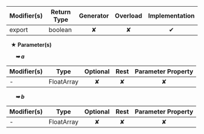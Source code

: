 | Modifier(s)                            | Return Type                    | Generator                        | Overload                         | Implementation                        |
|----------------------------------------|--------------------------------|:--------------------------------:|:--------------------------------:|:-------------------------------------:|
| export | boolean | ✘ | ✘  | ✔ |

&nbsp;&nbsp; **&#9733; Parameter(s)**

&nbsp;&nbsp;&nbsp;&nbsp;&nbsp; _**&#10149; a**_

| Modifier(s)                              | Type                        | Optional                           | Rest                          | Parameter Property                          |
|------------------------------------------|-----------------------------|:----------------------------------:|:-----------------------------:|:-------------------------------------------:|
| - | FloatArray | ✘  | ✘ | ✘ |

&nbsp;&nbsp;&nbsp;&nbsp;&nbsp; _**&#10149; b**_

| Modifier(s)                              | Type                        | Optional                           | Rest                          | Parameter Property                          |
|------------------------------------------|-----------------------------|:----------------------------------:|:-----------------------------:|:-------------------------------------------:|
| - | FloatArray | ✘  | ✘ | ✘ |